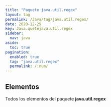 ```yaml
---
title: "Paquete java.util.regex"
layout: tag
permalink: /Java/tag/java.util.regex/
date: 2020-12-29
key: Java.quetejava.util.regex
sidebar: 
  nav: java
aside: 
  toc: true
pagination: 
  enabled: true
  tag: "java.util.regex"
  permalink: /:num/
---
```


<h2>Elementos</h2>
Todos los elementos del paquete <strong>java.util.regex</strong>
